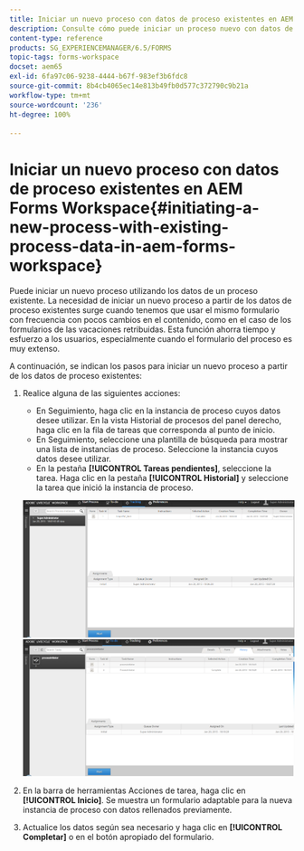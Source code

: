 ```yaml
---
title: Iniciar un nuevo proceso con datos de proceso existentes en AEM Forms Workspace
description: Consulte cómo puede iniciar un proceso nuevo con datos de proceso existentes en AEM Forms Workspace.
content-type: reference
products: SG_EXPERIENCEMANAGER/6.5/FORMS
topic-tags: forms-workspace
docset: aem65
exl-id: 6fa97c06-9238-4444-b67f-983ef3b6fdc8
source-git-commit: 8b4cb4065ec14e813b49fb0d577c372790c9b21a
workflow-type: tm+mt
source-wordcount: '236'
ht-degree: 100%

---
```


# Iniciar un nuevo proceso con datos de proceso existentes en AEM Forms Workspace{#initiating-a-new-process-with-existing-process-data-in-aem-forms-workspace}

Puede iniciar un nuevo proceso utilizando los datos de un proceso existente. La necesidad de iniciar un nuevo proceso a partir de los datos de proceso existentes surge cuando tenemos que usar el mismo formulario con frecuencia con pocos cambios en el contenido, como en el caso de los formularios de las vacaciones retribuidas. Esta función ahorra tiempo y esfuerzo a los usuarios, especialmente cuando el formulario del proceso es muy extenso.

A continuación, se indican los pasos para iniciar un nuevo proceso a partir de los datos de proceso existentes:

1. Realice alguna de las siguientes acciones:

   * En Seguimiento, haga clic en la instancia de proceso cuyos datos desee utilizar. En la vista Historial de procesos del panel derecho, haga clic en la fila de tareas que corresponda al punto de inicio.
   * En Seguimiento, seleccione una plantilla de búsqueda para mostrar una lista de instancias de proceso. Seleccione la instancia cuyos datos desee utilizar.
   * En la pestaña **[!UICONTROL Tareas pendientes]**, seleccione la tarea. Haga clic en la pestaña **[!UICONTROL Historial]** y seleccione la tarea que inició la instancia de proceso.

   ![Seleccionar la tarea](assets/start3_new.png) ![Seleccionar la tarea](assets/start1_new.png)

1. En la barra de herramientas Acciones de tarea, haga clic en **[!UICONTROL Inicio]**. Se muestra un formulario adaptable para la nueva instancia de proceso con datos rellenados previamente.

1. Actualice los datos según sea necesario y haga clic en **[!UICONTROL Completar]** o en el botón apropiado del formulario.
